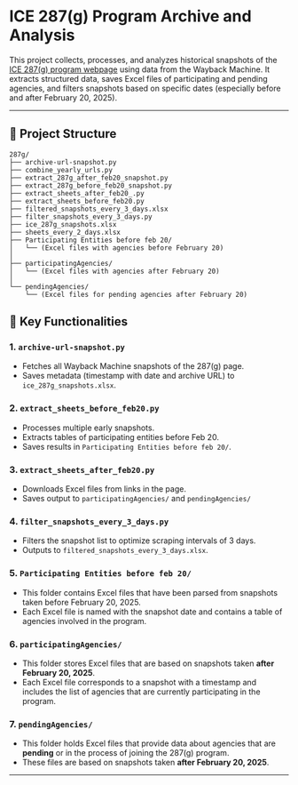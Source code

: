 # ICE 287(g) Program Archive and Analysis

This project collects, processes, and analyzes historical snapshots of the [ICE 287(g) program webpage](https://www.ice.gov/identify-and-arrest/287g) using data from the Wayback Machine. It extracts structured data, saves Excel files of participating and pending agencies, and filters snapshots based on specific dates (especially before and after February 20, 2025).

---

## 📁 Project Structure
```
287g/
├── archive-url-snapshot.py
├── combine_yearly_urls.py
├── extract_287g_after_feb20_snapshot.py
├── extract_287g_before_feb20_snapshot.py
├── extract_sheets_after_feb20_.py
├── extract_sheets_before_feb20.py
├── filtered_snapshots_every_3_days.xlsx
├── filter_snapshots_every_3_days.py
├── ice_287g_snapshots.xlsx
├── sheets_every_2_days.xlsx
├── Participating Entities before feb 20/
│   └── (Excel files with agencies before February 20)
│
├── participatingAgencies/
│   └── (Excel files with agencies after February 20)
│
└── pendingAgencies/
    └── (Excel files for pending agencies after February 20)
```
## 📌 Key Functionalities

### 1. `archive-url-snapshot.py`
- Fetches all Wayback Machine snapshots of the 287(g) page.
- Saves metadata (timestamp with date and archive URL) to `ice_287g_snapshots.xlsx`.

### 2. `extract_sheets_before_feb20.py`
- Processes multiple early snapshots.
- Extracts tables of participating entities before Feb 20.
- Saves results in `Participating Entities before feb 20/`.

### 3. `extract_sheets_after_feb20.py`
- Downloads Excel files from links in the page.
- Saves output to `participatingAgencies/` and `pendingAgencies/`

### 4. `filter_snapshots_every_3_days.py`
- Filters the snapshot list to optimize scraping intervals of 3 days.
- Outputs to `filtered_snapshots_every_3_days.xlsx`.

### 5. `Participating Entities before feb 20/`
- This folder contains Excel files that have been parsed from snapshots taken before February 20, 2025.
- Each Excel file is named with the snapshot date and contains a table of agencies involved in the program.

### 6. `participatingAgencies/`
- This folder stores Excel files that are based on snapshots taken **after February 20, 2025**.
- Each Excel file corresponds to a snapshot with a timestamp and includes the list of agencies that are currently participating in the program.

### 7. `pendingAgencies/`
- This folder holds Excel files that provide data about agencies that are **pending** or in the process of joining the 287(g) program.
- These files are based on snapshots taken **after February 20, 2025**.

---
